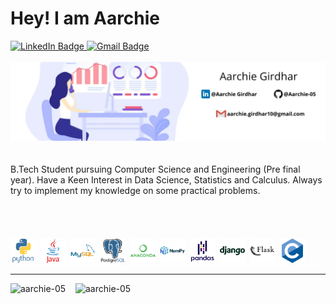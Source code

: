 <!-- <div id="badges" align="center">
  <img src="https://komarev.com/ghpvc/?username=Aarchie-05&style=flat-square&color=blue" alt=""/>
</div> -->

<h1>
  Hey! I am Aarchie
</h1>
<div id="badges">
  <a href="https://www.linkedin.com/in/aarchie-girdhar-0038651a6/">
    <img src="https://img.shields.io/badge/LinkedIn-blue?style=for-the-badge&logo=linkedin&logoColor=white" alt="LinkedIn Badge"/>
  </a>
  <a href="mailto:aarchie.girdhar10@gmail.com">
    <img src="https://img.shields.io/badge/Gmail-red?style=for-the-badge&logo=gmail&logoColor=white" alt="Gmail Badge"/>
  </a>
</div>
<br>
<div align="center">
  <img src="https://github.com/Aarchie-05/Aarchie-05/blob/main/Aarchie%20Girdhar.png"/>
</div>
<br><br>
B.Tech Student pursuing Computer Science and Engineering (Pre final year). Have a Keen Interest in Data Science, Statistics and Calculus. Always try to implement my knowledge on some practical problems.
<br><br>
<div id="badges">
  <img src="https://komarev.com/ghpvc/?username=Aarchie-05&style=flat-square&color=blue" alt=""/>
</div>
<br><br>
<div>
  <img src="https://github.com/devicons/devicon/blob/master/icons/python/python-original-wordmark.svg" title="Python" alt="Python" width="40" height="40"/>&nbsp;
  <img src="https://github.com/devicons/devicon/blob/master/icons/java/java-original-wordmark.svg" title="Java" alt="Java" width="40" height="40"/>&nbsp;
  <img src="https://github.com/devicons/devicon/blob/master/icons/mysql/mysql-original-wordmark.svg" title="MySQL"  alt="MySQL" width="40" height="40"/>&nbsp;
  <img src="https://github.com/devicons/devicon/blob/master/icons/postgresql/postgresql-original-wordmark.svg" title="Postgre"  alt="Postgre" width="40" height="40"/>&nbsp;
  <img src="https://github.com/devicons/devicon/blob/master/icons/anaconda/anaconda-original-wordmark.svg" title="Anaconda"  alt="Anaconda" width="40" height="40"/>&nbsp;
  <img src="https://github.com/devicons/devicon/blob/master/icons/numpy/numpy-original-wordmark.svg" title="Numpy" alt="Numpy" width="40" height="40"/>&nbsp;
  <img src="https://github.com/devicons/devicon/blob/master/icons/pandas/pandas-original-wordmark.svg" title="Pandas" alt="Pandas" width="40" height="40"/>&nbsp;
  <img src="https://github.com/devicons/devicon/blob/master/icons/django/django-plain-wordmark.svg" title="django" alt="django" width="40" height="40"/>&nbsp;
  <img src="https://github.com/devicons/devicon/blob/master/icons/flask/flask-original-wordmark.svg" title="flask" alt="flask" width="40" height="40"/>&nbsp;
<!--   <img src="https://github.com/devicons/devicon/blob/master/icons/react/react-original-wordmark.svg" title="React" alt="React" width="40" height="40"/>&nbsp;
  <img src="https://github.com/devicons/devicon/blob/master/icons/css3/css3-plain-wordmark.svg"  title="CSS3" alt="CSS" width="40" height="40"/>&nbsp;
  <img src="https://github.com/devicons/devicon/blob/master/icons/html5/html5-original.svg" title="HTML5" alt="HTML" width="40" height="40"/>&nbsp;
  <img src="https://github.com/devicons/devicon/blob/master/icons/javascript/javascript-original.svg" title="JavaScript" alt="JavaScript" width="40" height="40"/>&nbsp; -->
  <img src="https://github.com/devicons/devicon/blob/master/icons/c/c-original.svg" title="C"  alt="C" width="40" height="40"/>&nbsp;
  
---

<p><img align="left" src="https://github-readme-stats.vercel.app/api/top-langs?username=aarchie-05&show_icons=true&locale=en&layout=compact" alt="aarchie-05" height="200"/></p>

<p>&nbsp;<img align="right" src="https://github-readme-stats.vercel.app/api?username=aarchie-05&show_icons=true&locale=en" alt="aarchie-05" width="400" height="200"/></p>

